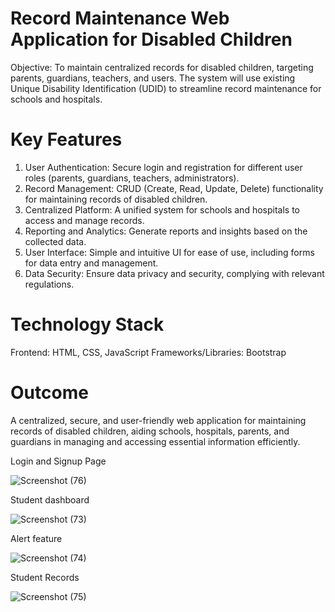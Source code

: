 # Record Maintenance Web Application for Disabled Children

Objective: To maintain centralized records for disabled children, targeting parents, guardians, teachers, and users. The system will use existing Unique Disability Identification (UDID) to streamline record maintenance for schools and hospitals.

# Key Features
1. User Authentication: Secure login and registration for different user roles (parents, guardians, teachers, administrators).
2. Record Management: CRUD (Create, Read, Update, Delete) functionality for maintaining records of disabled children.
3. Centralized Platform: A unified system for schools and hospitals to access and manage records.
4. Reporting and Analytics: Generate reports and insights based on the collected data.
5. User Interface: Simple and intuitive UI for ease of use, including forms for data entry and management.
6. Data Security: Ensure data privacy and security, complying with relevant regulations.

# Technology Stack
Frontend: HTML, CSS, JavaScript
Frameworks/Libraries: Bootstrap

# Outcome 
A centralized, secure, and user-friendly web application for maintaining records of disabled children, aiding schools, hospitals, parents, and guardians in managing and accessing essential information efficiently.


Login and Signup Page

![Screenshot (76)](https://github.com/Amandeepkaur1804/BeAbleePrototype/assets/107187322/c28be9ff-c2c1-4028-99e1-3990ff01be87)


Student dashboard

![Screenshot (73)](https://github.com/Amandeepkaur1804/BeAbleePrototype/assets/107187322/a5bb82fa-5b7d-4b40-9c13-4d04ae7fc144)


Alert feature

![Screenshot (74)](https://github.com/Amandeepkaur1804/BeAbleePrototype/assets/107187322/3652a5f5-f9b6-4745-94e4-6fd2ed57c0cb)


Student Records 

![Screenshot (75)](https://github.com/Amandeepkaur1804/BeAbleePrototype/assets/107187322/b69426b8-3e36-4444-b05d-c9603ffa5950)
